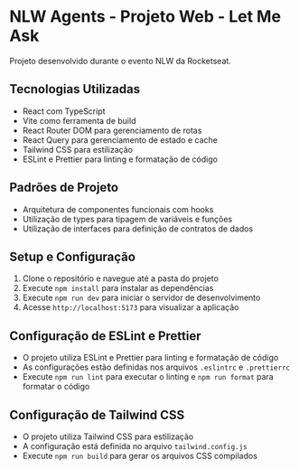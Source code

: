 # NLW Agents - Projeto Web - Let Me Ask

Projeto desenvolvido durante o evento NLW da Rocketseat.

## Tecnologias Utilizadas

- React com TypeScript
- Vite como ferramenta de build
- React Router DOM para gerenciamento de rotas
- React Query para gerenciamento de estado e cache
- Tailwind CSS para estilização
- ESLint e Prettier para linting e formatação de código

## Padrões de Projeto

- Arquitetura de componentes funcionais com hooks
- Utilização de types para tipagem de variáveis e funções
- Utilização de interfaces para definição de contratos de dados

## Setup e Configuração

1. Clone o repositório e navegue até a pasta do projeto
2. Execute `npm install` para instalar as dependências
3. Execute `npm run dev` para iniciar o servidor de desenvolvimento
4. Acesse `http://localhost:5173` para visualizar a aplicação

## Configuração de ESLint e Prettier

- O projeto utiliza ESLint e Prettier para linting e formatação de código
- As configurações estão definidas nos arquivos `.eslintrc` e `.prettierrc`
- Execute `npm run lint` para executar o linting e `npm run format` para formatar o código

## Configuração de Tailwind CSS

- O projeto utiliza Tailwind CSS para estilização
- A configuração está definida no arquivo `tailwind.config.js`
- Execute `npm run build` para gerar os arquivos CSS compilados
